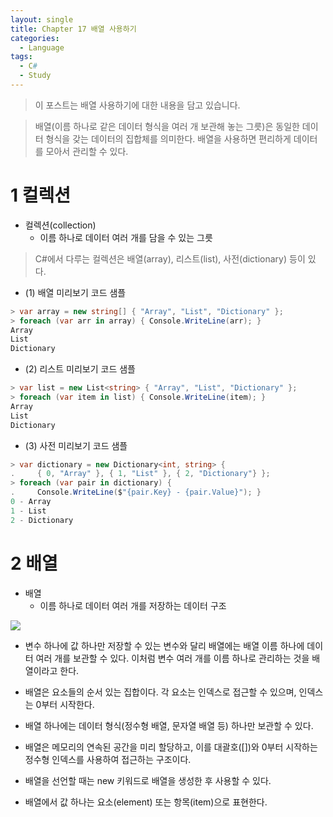 ```yaml
---
layout: single
title: Chapter 17 배열 사용하기
categories:
  - Language
tags:
  - C#
  - Study
---
```

>이 포스트는 배열 사용하기에 대한 내용을 담고 있습니다.

>배열(이름 하나로 같은 데이터 형식을 여러 개 보관해 놓는 그릇)은 동일한 데이터 형식을 갖는 데이터의 집합체를 의미한다. 배열을 사용하면 편리하게 데이터를 모아서 관리할 수 있다.

# 1 컬렉션 

- 컬렉션(collection)
	- 이름 하나로 데이터 여러 개를 담을 수 있는 그릇

>C#에서 다루는 컬렉션은 배열(array), 리스트(list), 사전(dictionary) 등이 있다.

- (1) 배열 미리보기 코드 샘플

```cs
> var array = new string[] { "Array", "List", "Dictionary" };
> foreach (var arr in array) { Console.WriteLine(arr); }
Array
List
Dictionary
```

- (2) 리스트 미리보기 코드 샘플

```cs
> var list = new List<string> { "Array", "List", "Dictionary" };
> foreach (var item in list) { Console.WriteLine(item); }
Array
List
Dictionary
```

- (3) 사전 미리보기 코드 샘플

```cs
> var dictionary = new Dictionary<int, string> {
.     { 0, "Array" }, { 1, "List" }, { 2, "Dictionary"} };
> foreach (var pair in dictionary) { 
.     Console.WriteLine($"{pair.Key} - {pair.Value}"); }
0 - Array
1 - List
2 - Dictionary
```

# 2 배열

- 배열
	- 이름 하나로 데이터 여러 개를 저장하는 데이터 구조

![](https://i.imgur.com/FO7DmJK.png)

- 변수 하나에 값 하나만 저장할 수 있는 변수와 달리 배열에는 배열 이름 하나에 데이터 여러 개를 보관할 수 있다. 이처럼 변수 여러 개를 이름 하나로 관리하는 것을 배열이라고 한다.

- 배열은 요소들의 순서 있는 집합이다. 각 요소는 인덱스로 접근할 수 있으며, 인덱스는 0부터 시작한다. 

- 배열 하나에는 데이터 형식(정수형 배열, 문자열 배열 등) 하나만 보관할 수 있다.

- 배열은 메모리의 연속된 공간을 미리 할당하고, 이를 대괄호([])와 0부터 시작하는 정수형 인덱스를 사용하여 접근하는 구조이다. 

- 배열을 선언할 때는 new 키워드로 배열을 생성한 후 사용할 수 있다.

- 배열에서 값 하나는 요소(element) 또는 항목(item)으로 표현한다.

